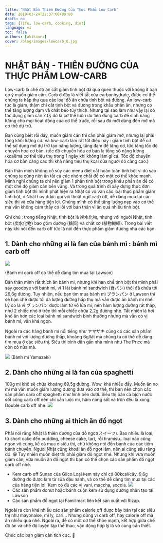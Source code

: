 ```yaml
---
title: "Nhật Bản Thiên Đường Của Thực Phẩm Low Carb"
date: 2019-03-24T22:37:08+09:00
draft: no
tags: [life, low-carb, cooking, diet]
language: vi
toc: false
authors: [akikaori]
cover: /blog/images/lowcarb_0.jpg
---
```


# NHẬT BẢN - THIÊN ĐƯỜNG CỦA THỰC PHẨM LOW-CARB

Low-carb là chế độ ăn cắt giảm tinh bột đã quá quen thuộc với không ít bạn có ý muốn giảm cân. Carb ở đây là viết tắt của carbonhydrate, được cơ thể chúng ta hấp thụ qua các loại đồ ăn chứa tinh bột và đường. Ăn low-carb tức là giảm, thậm chí cắt tinh bột và đường trong khẩu phần ăn, nhưng có thể tăng lượng đạm và chất béo tùy thích. Nhưng tại sao làm như vậy lại có tác dụng giảm cân ?  Lý do là cơ thể luôn ưu tiên dùng carb để sinh năng lượng cho mọi hoạt động của cơ thể trước, rồi sau đó mới dùng đến mỡ mà cơ thể dự trữ. 

Bạn cũng biết rồi đấy, muốn  giảm cân thì cần phải giảm mỡ, nhưng lại phải tăng khối lượng cơ. Và low-carb làm rất tốt điều này : giảm tinh bột để cơ thể sử dụng mỡ dự trữ tạo năng lượng, tăng đạm để tăng cơ, tức tăng tốc độ chuyển hóa cơ bản.
(tốc độ chuyển hóa cơ bản là tống số năng lượng (kcal)mà cơ thể tiêu thụ trong 1 ngày khi không làm gì cả. Tốc độ chuyển hóa cơ bản càng cao thì khả năng tiêu thụ kcal của người đó càng cao.)

Bản thân mình không cổ súy các menu diet cắt hoàn toàn tinh bột vì dù sao chúng ta cũng nên ăn tất cả các nhóm chất để có một cơ thể khỏe mạnh. Mình nghĩ chúng ta chỉ nên giảm 1 phần tinh bột trong khẩu phần ăn để có một chế độ giảm cân bền vững. Và trong quá trình đi xây dựng thực đơn giảm tinh bột thì mình phát hiện ra Nhật có vô vàn các loại thực phẩm giảm tinh bột, ở Nhật hay được gọi với thuật ngữ carb off, dễ dàng mua tại các siêu thị và cửa hàng tiện lợi. Chúng mình có thể tăng lượng nạp vào cơ thể mà vẫn không cảm thấy có lỗi với bản thân vì ăn quá nhiều tinh bột.

Ghi chú : trong tiếng Nhật, tinh bột là 炭水化物, nhưng với người Nhật, tinh bột (炭水化物) bao gồm đường (糖質) và chất xơ (植物繊維). Trong bài viết này khi nói đến carb off tức là nói đến thực phẩm giảm đường nha các bạn.

## 1. Dành cho những ai là fan của bánh mì : bánh mì carb off

![](/blog/images/lowcarb_1.jpg)

(Bánh mì carb off có thể dễ dàng tìm mua tại Lawson)

Bản thân mình rất thích ăn bánh mì, nhưng khi hạn chế tinh bột thì mình phải  say goodbye với bánh mì, vì 1 lát bánh mì sandwich (食パン) thôi đã chứa tới 26,6g đường. Tuy nhiên, nếu bạn tìm mua bánh mì ブランパン ở Lawson thì sẽ hạn chế được tối đa lượng đường hấp thụ mà vẫn được ăn bánh mì nhé. Lý do là vì ブランパン được làm từ vỏ lúa mì, nên hàm lượng đường rất thấp, như 2 chiếc nhỏ ở trên thì mỗi chiếc chứa 2.2g đường nhé. Tất nhiên là hơi khó ăn hơn các loại bánh mì sandwich bình thường nhưng mà vẫn có vị bánh mì, vẫn khá ngon. 

Ngoài ra các hãng bánh mì nổi tiếng như ヤマザキ cũng có các sản phẩm bánh mì với lượng đường thấp, khoảng 6g/lát mà chúng ta có thể dễ dàng tìm mua ở các siêu thị. Siêu thị bình dân gần nhà mình như The Price mà còn có nữa mà.

![](/blog/images/lowcarb_2.jpg)
(Bánh mì Yamazaki)

## 2. Dành cho những ai là fan của spaghetti

100g mì khô sẽ chứa khoảng 69,5g đường. Wow, khá nhiều đấy.  Muốn ăn no mì mà vẫn muốn giảm lượng đường đưa vào cơ thể, thì bạn nên chọn các sản phẩm carb off spaghetti như hình bên dưới. Siêu thị bán cả bịch nước sốt cũng carb off nên chỉ cần luộc mì, hâm nóng sốt và trộn đều là xong. Double carb off nhé.
![](/blog/images/lowcarb_3.jpg)

## 3. Dành cho những ai thích ăn đồ ngọt

Phải nói rằng Nhật là thiên đường của đồ ngọt(スイーツ). Bao nhiêu là loại, từ short cake đến pudding, cheese cake, tart, rồi tiramisu...loại nào cũng ngon vô cùng, kể cả mua ở siêu thị, chứ không nói đến bánh của các tiệm bánh chuyên. Người Nhật cũng khoái ăn đồ ngọt lắm, nên ai cũng sâu răng đó. 😀 
Tuy nhiên muốn diet thì phải giảm đồ ngọt nhé. Nhưng khi vừa muốn giảm cân, vừa muốn ăn đồ ngọt thì bạn có thể chọn các sản phẩm đồ ngọt carb off nhé.

- Kem carb off Sunao của Glico
Loại kem này chỉ có 80kcal/cây, 9,6g đường do được làm từ sữa đậu nành, và có thể dễ dàng tìm mua tại các của hàng tiện lợi. Kem có đủ các vị vani, maccha, socola.
![](/blog/images/sunao01.jpg)
- Các sản phẩm donut hoặc bánh cuộn kem sử dụng đường nhân tạo tại Lawson
- Các sản phẩm đồ ngọt tại Familimart liên kết sản xuất với Rizap.

Ngoài ra còn khá nhiều các sản phẩm calorie off được bày bán tại các siêu thị như mayonaise, mì ly, cari... Nhưng đừng vì carb off, hay calorie off mà ăn nhiều quá nhé. Ngoài ra, để có một cơ thể khỏe mạnh, kết hợp giữa chế độ ăn và chế độ luyện tập thể thao, vận động hợp lý là vô cùng cần thiết.

Chúc các bạn giảm cân tích cực. 🙂